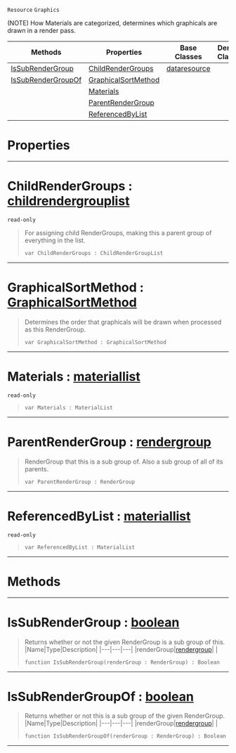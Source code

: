  `Resource` `Graphics`



(NOTE) How Materials are categorized, determines which graphicals are drawn in a render pass.

|Methods|Properties|Base Classes|Derived Classes|
|---|---|---|---|
|[ IsSubRenderGroup](https://github.com/ZilchEngine/ZilchDocs/blob/master/code_reference/class_reference/rendergroup.markdown#issubrendergroup-zero-en)|[ ChildRenderGroups](https://github.com/ZilchEngine/ZilchDocs/blob/master/code_reference/class_reference/rendergroup.markdown#childrendergroups-zero-e)|[dataresource](https://github.com/ZilchEngine/ZilchDocs/blob/master/code_reference/class_reference/dataresource.markdown)| |
|[ IsSubRenderGroupOf](https://github.com/ZilchEngine/ZilchDocs/blob/master/code_reference/class_reference/rendergroup.markdown#issubrendergroupof-zero)|[ GraphicalSortMethod](https://github.com/ZilchEngine/ZilchDocs/blob/master/code_reference/class_reference/rendergroup.markdown#graphicalsortmethod-zero)| | |
| |[ Materials](https://github.com/ZilchEngine/ZilchDocs/blob/master/code_reference/class_reference/rendergroup.markdown#materials-zero-engine-do)| | |
| |[ ParentRenderGroup](https://github.com/ZilchEngine/ZilchDocs/blob/master/code_reference/class_reference/rendergroup.markdown#parentrendergroup-zero-e)| | |
| |[ ReferencedByList](https://github.com/ZilchEngine/ZilchDocs/blob/master/code_reference/class_reference/rendergroup.markdown#referencedbylist-zero-en)| | |


 #  Properties


---  
 #  ChildRenderGroups : [childrendergrouplist](https://github.com/ZilchEngine/ZilchDocs/blob/master/code_reference/class_reference/childrendergrouplist.markdown)

 `read-only`

> For assigning child RenderGroups, making this a parent group of everything in the list.
> ``` lang=cpp, name=Nada
> var ChildRenderGroups : ChildRenderGroupList


---  
 #  GraphicalSortMethod : [GraphicalSortMethod](https://github.com/ZilchEngine/ZilchDocs/blob/master/code_reference/enum_reference.markdown#graphicalsortmethod)

> Determines the order that graphicals will be drawn when processed as this RenderGroup.
> ``` lang=cpp, name=Nada
> var GraphicalSortMethod : GraphicalSortMethod


---  
 #  Materials : [materiallist](https://github.com/ZilchEngine/ZilchDocs/blob/master/code_reference/class_reference/materiallist.markdown)

 `read-only`

> 
> ``` lang=cpp, name=Nada
> var Materials : MaterialList


---  
 #  ParentRenderGroup : [rendergroup](https://github.com/ZilchEngine/ZilchDocs/blob/master/code_reference/class_reference/rendergroup.markdown)

> RenderGroup that this is a sub group of. Also a sub group of all of its parents.
> ``` lang=cpp, name=Nada
> var ParentRenderGroup : RenderGroup


---  
 #  ReferencedByList : [materiallist](https://github.com/ZilchEngine/ZilchDocs/blob/master/code_reference/class_reference/materiallist.markdown)

 `read-only`

> 
> ``` lang=cpp, name=Nada
> var ReferencedByList : MaterialList


---  
 #  Methods


---  
 #  IsSubRenderGroup : [boolean](https://github.com/ZilchEngine/ZilchDocs/blob/master/code_reference/nada_base_types/boolean.markdown)

> Returns whether or not the given RenderGroup is a sub group of this.
> |Name|Type|Description|
> |---|---|---|
> |renderGroup|[rendergroup](https://github.com/ZilchEngine/ZilchDocs/blob/master/code_reference/class_reference/rendergroup.markdown)| |
> ``` lang=cpp, name=Nada
> function IsSubRenderGroup(renderGroup : RenderGroup) : Boolean
> ``` 


---  
 #  IsSubRenderGroupOf : [boolean](https://github.com/ZilchEngine/ZilchDocs/blob/master/code_reference/nada_base_types/boolean.markdown)

> Returns whether or not this is a sub group of the given RenderGroup.
> |Name|Type|Description|
> |---|---|---|
> |renderGroup|[rendergroup](https://github.com/ZilchEngine/ZilchDocs/blob/master/code_reference/class_reference/rendergroup.markdown)| |
> ``` lang=cpp, name=Nada
> function IsSubRenderGroupOf(renderGroup : RenderGroup) : Boolean
> ``` 


---  
 

 